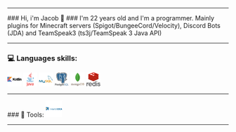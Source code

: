 <hr />
### Hi, i'm Jacob 👋
### I'm 22 years old and I'm a programmer. Mainly plugins for Minecraft servers (Spigot/BungeeCord/Velocity), Discord Bots (JDA) and TeamSpeak3 (ts3j/TeamSpeak 3 Java API)
<hr />

### 💻 Languages skills: 
<img height="32" src="https://github.com/devicons/devicon/blob/master/icons/kotlin/kotlin-original-wordmark.svg" title="Kotlin"/>   <img height="32" src="https://github.com/devicons/devicon/blob/master/icons/java/java-original-wordmark.svg" title="Java"/>   <img height="32" src="https://github.com/devicons/devicon/blob/master/icons/mysql/mysql-original-wordmark.svg" title="MySQL"/>   <img height="32" src="https://github.com/devicons/devicon/blob/master/icons/postgresql/postgresql-original-wordmark.svg" title="PostgreSQL"/>   <img height="32" src="https://github.com/devicons/devicon/blob/master/icons/mongodb/mongodb-original-wordmark.svg" title="MongoDB"/>   <img height="32" src="https://github.com/devicons/devicon/blob/master/icons/redis/redis-original-wordmark.svg" title="Redis"/>
<hr />
### 🧰 Tools:
<img height="38" src="https://github.com/devicons/devicon/blob/master/icons/intellij/intellij-original-wordmark.svg" title="Intellij Idea"/>
<hr />
